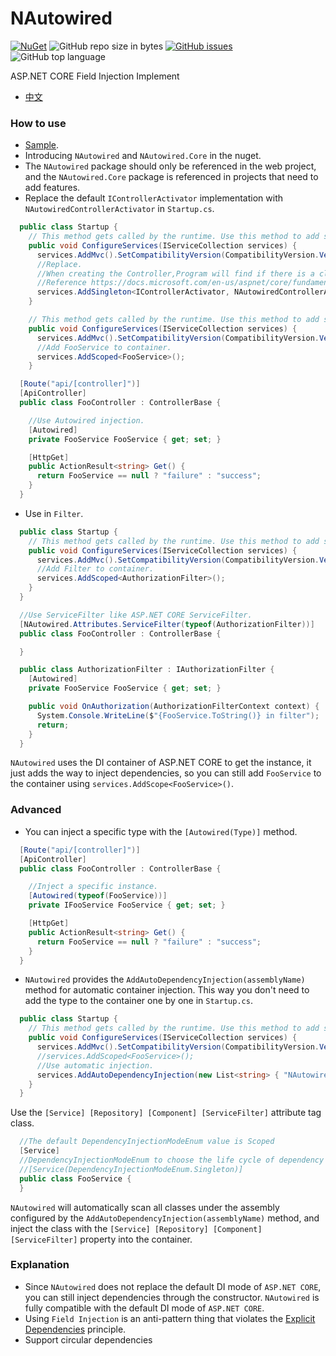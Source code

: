 
# NAutowired
[![NuGet](https://img.shields.io/nuget/v/NAutowired.svg?style=flat-square&logo=nuget)](https://www.nuget.org/packages/NAutowired)
![GitHub repo size in bytes](https://img.shields.io/github/repo-size/FatTigerWang/NAutowired.svg?style=flat-square&logo=github)
[![GitHub issues](https://img.shields.io/github/issues/FatTigerWang/NAutowired.svg?style=flat-square&logo=github)](https://github.com/FatTigerWang/NAutowired/issues)
![GitHub top language](https://img.shields.io/github/languages/top/FatTigerWang/NAutowired.svg?style=flat-square&logo=github)

ASP.NET CORE Field Injection Implement

* [中文](./README.md)

### How to use
* [Sample](https://github.com/FatTigerWang/NAutowiredSample).
* Introducing `NAutowired` and `NAutowired.Core` in the nuget.
* The `NAutowired` package should only be referenced in the web project, and the `NAutowired.Core` package is referenced in projects that need to add features.
* Replace the default `IControllerActivator` implementation with `NAutowiredControllerActivator` in `Startup.cs`.

```csharp
  public class Startup {
    // This method gets called by the runtime. Use this method to add services to the container.
    public void ConfigureServices(IServiceCollection services) {
      services.AddMvc().SetCompatibilityVersion(CompatibilityVersion.Version_2_2);
      //Replace.
      //When creating the Controller,Program will find if there is a class that implements IControllerActivator in IServiceProvider. If it finds it, it will use it to construct Controller, otherwise it will use DefaultControllerActivator.
      //Reference https://docs.microsoft.com/en-us/aspnet/core/fundamentals/dependency-injection?view=aspnetcore-2.1#default-service-container-replacement.
      services.AddSingleton<IControllerActivator, NAutowiredControllerActivator>();
    }
```

```csharp
    // This method gets called by the runtime. Use this method to add services to the container.
    public void ConfigureServices(IServiceCollection services) {
      services.AddMvc().SetCompatibilityVersion(CompatibilityVersion.Version_2_2);
      //Add FooService to container.
      services.AddScoped<FooService>();
    }
```
```csharp
  [Route("api/[controller]")]
  [ApiController]
  public class FooController : ControllerBase {

    //Use Autowired injection.
    [Autowired]
    private FooService FooService { get; set; }

    [HttpGet]
    public ActionResult<string> Get() {
      return FooService == null ? "failure" : "success";
    }
  }
```
* Use in `Filter`.
```csharp
  public class Startup {
    // This method gets called by the runtime. Use this method to add services to the container.
    public void ConfigureServices(IServiceCollection services) {
      services.AddMvc().SetCompatibilityVersion(CompatibilityVersion.Version_2_2);
      //Add Filter to container.
      services.AddScoped<AuthorizationFilter>();
    }
  }
```
```csharp
  //Use ServiceFilter like ASP.NET CORE ServiceFilter.
  [NAutowired.Attributes.ServiceFilter(typeof(AuthorizationFilter))]
  public class FooController : ControllerBase {

  }
```
```csharp
  public class AuthorizationFilter : IAuthorizationFilter {
    [Autowired]
    private FooService FooService { get; set; }

    public void OnAuthorization(AuthorizationFilterContext context) {
      System.Console.WriteLine($"{FooService.ToString()} in filter");
      return;
    }
  }
```
`NAutowired` uses the DI container of ASP.NET CORE to get the instance, it just adds the way to inject dependencies, so you can still add `FooService` to the container using `services.AddScope<FooService>()`.

### Advanced
* You can inject a specific type with the `[Autowired(Type)]` method.
```csharp
  [Route("api/[controller]")]
  [ApiController]
  public class FooController : ControllerBase {

    //Inject a specific instance.
    [Autowired(typeof(FooService))]
    private IFooService FooService { get; set; }

    [HttpGet]
    public ActionResult<string> Get() {
      return FooService == null ? "failure" : "success";
    }
  }
```
* `NAutowired` provides the `AddAutoDependencyInjection(assemblyName)` method for automatic container injection. This way you don't need to add the type to the container one by one in `Startup.cs`.
```csharp
  public class Startup {
    // This method gets called by the runtime. Use this method to add services to the container.
    public void ConfigureServices(IServiceCollection services) {
      services.AddMvc().SetCompatibilityVersion(CompatibilityVersion.Version_2_2);
      //services.AddScoped<FooService>();
      //Use automatic injection.
      services.AddAutoDependencyInjection(new List<string> { "NAutowiredSample" });
    }
  }
```
Use the `[Service] [Repository] [Component] [ServiceFilter]` attribute tag class.
```csharp
  //The default DependencyInjectionModeEnum value is Scoped
  [Service]
  //DependencyInjectionModeEnum to choose the life cycle of dependency injection
  //[Service(DependencyInjectionModeEnum.Singleton)]
  public class FooService {
  }
```
`NAutowired` will automatically scan all classes under the assembly configured by the `AddAutoDependencyInjection(assemblyName)` method, and inject the class with the `[Service] [Repository] [Component] [ServiceFilter]` property into the container.

### Explanation
* Since `NAutowired` does not replace the default DI mode of `ASP.NET CORE`, you can still inject dependencies through the constructor. `NAutowired` is fully compatible with the default DI mode of `ASP.NET CORE`.
* Using `Field Injection` is an anti-pattern thing that violates the [Explicit Dependencies](https://docs.microsoft.com/en-us/dotnet/standard/modern-web-apps-azure-architecture/architectural-principles#explicit-dependencies) principle.
* Support circular dependencies
